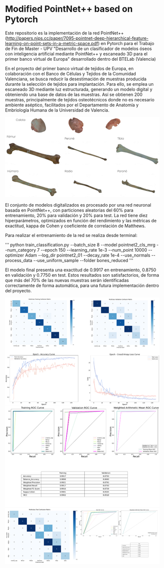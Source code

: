 # Modified PointNet++ based on Pytorch

Este repositorio es la implementación de la red PointNet++ (http://papers.nips.cc/paper/7095-pointnet-deep-hierarchical-feature-learning-on-point-sets-in-a-metric-space.pdf) en Pytorch para el Trabajo de Fin de Master - UPV "Desarrollo de un clasificador de modelos óseos con inteligencia artificial mediante PointNet++ y escaneado 3D para el primer banco virtual de Europa" desarrollado dentro del BTELab (Valencia)

En el proyecto del primer banco virtual de tejidos de Europa, en colaboración con el Banco de Células y Tejidos de la Comunidad Valenciana, se busca reducir la desestimación de muestras producida durante la selección de tejidos para implantación. Para ello, se emplea un escaneado 3D mediante luz estructurada, generando un modelo digital y obteniendo una base de datos de las muestras. Así se obtienen 200 muestras, principalmente de tejidos osteotécnicos donde no es necesario ambiente aséptico, facilitados por el Departamento de Anatomía y Embriología Humana de la Universidad de Valencia.

![Resultados de huesos escaneados mediante luz estructurada](images/bones_sle.png)

El conjunto de modelos digitalizados es procesado por una red neuronal basada en PointNet++, con particiones aleatorias del 60% para entrenamiento, 20% para validación y 20% para test. La red tiene diez hiperparámetros, optimizados en función del rendimiento y las métricas de exactitud, kappa de Cohen y coeficiente de correlación de Matthews. 

Para realizar el entrenamiento de la red se realiza desde terminal:

'''
python train_classification.py --batch_size 8 --model pointnet2_cls_mrg --num_category 7 --epoch 150 --learning_rate 1e-3 --num_point 10000 --optimizer Adam --log_dir pointnet2_01 --decay_rate 1e-4 --use_normals --process_data --use_uniform_sample --folder bones_reduced
'''


El modelo final presenta una exactitud de 0.9917 en entrenamiento, 0.8750 en validación y 0.7750 en test. Estos resultados son satisfactorios, de forma que más del 70% de las nuevas muestras serán identificadas correctamente de forma automática, para una futura implementación dentro del proyecto.

![Matriz de confusión y gráficas para entrenamiento y validación](images/train_validation.png)
![Roc para entrenamiento y validación](images/roc_train_valid.png)
![Matriz de confusión y ROC para test](images/test.png)

